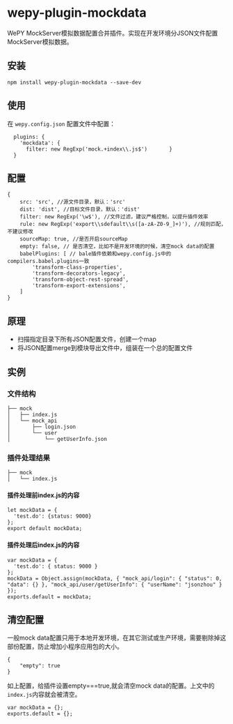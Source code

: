 # wepy-plugin-mockdata

WePY MockServer模拟数据配置合并插件。实现在开发环境分JSON文件配置MockServer模拟数据。

## 安装

	npm install wepy-plugin-mockdata --save-dev

## 使用

在 `wepy.config.json` 配置文件中配置：

	  plugins: {
	    'mockdata': {
	      filter: new RegExp('mock.+index\\.js$')	    }
	  }
	  
## 配置

	{
	    src: 'src', //源文件目录，默认：'src'
	    dist: 'dist', //目标文件目录，默认：'dist'
	    filter: new RegExp('\w$'), //文件过滤，建议严格控制，以提升插件效率
	    rule: new RegExp('export\\sdefault\\s([a-zA-Z0-9_]+)'), //规则匹配，不建议修改
	    sourceMap: true, //是否开启sourceMap
	    empty: false, // 是否清空，比如不是开发环境的时候，清空mock data的配置
	    babelPlugins: [ // bale插件依赖和wepy.config.js中的 compilers.babel.plugins一致
	        'transform-class-properties',
	        'transform-decorators-legacy',
	        'transform-object-rest-spread',
	        'transform-export-extensions',
	    ]
	}
	
## 原理

- 扫描指定目录下所有JSON配置文件，创建一个map
- 将JSON配置merge到模块导出文件中，组装在一个总的配置文件

## 实例

### 文件结构

	├── mock
	│   ├── index.js
	│   └── mock_api
	│       ├── login.json
	│       └── user
	│           └── getUserInfo.json
	
### 插件处理结果
	
	├── mock
	│   └── index.js
	
#### 插件处理前index.js的内容

	let mockData = {
	  'test.do': {status: 9000}
	};
	export default mockData;
	
#### 插件处理后index.js的内容

	var mockData = {
	  'test.do': { status: 9000 }
	};
	mockData = Object.assign(mockData, { "mock_api/login": { "status": 0, "data": {} }, "mock_api/user/getUserInfo": { "userName": "jsonzhou" } });
	exports.default = mockData;

## 清空配置

一般mock data配置只用于本地开发环境，在其它测试或生产环境，需要剔除掉这部份配置，防止增加小程序应用包的大小。
	
	{
		"empty": true
	}
	
如上配置，给插件设置empty===true,就会清空mock data的配置。上文中的`index.js`内容就会被清空。

	var mockData = {};
	exports.default = {};